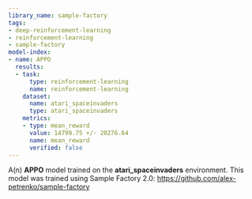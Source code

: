 ```yaml
---
library_name: sample-factory
tags:
- deep-reinforcement-learning
- reinforcement-learning
- sample-factory
model-index:
- name: APPO
  results:
  - task:
      type: reinforcement-learning
      name: reinforcement-learning
    dataset:
      name: atari_spaceinvaders
      type: atari_spaceinvaders
    metrics:
    - type: mean_reward
      value: 14799.75 +/- 20276.64
      name: mean_reward
      verified: false
---
```


A(n) **APPO** model trained on the **atari_spaceinvaders** environment.
This model was trained using Sample Factory 2.0: https://github.com/alex-petrenko/sample-factory
    